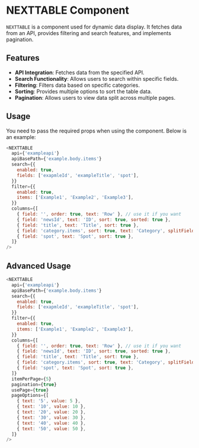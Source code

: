 # NEXTTABLE Component

`NEXTTABLE` is a component used for dynamic data display. It fetches data from an API, provides filtering and search features, and implements pagination.

## Features

- **API Integration**: Fetches data from the specified API.
- **Search Functionality**: Allows users to search within specific fields.
- **Filtering**: Filters data based on specific categories.
- **Sorting**: Provides multiple options to sort the table data.
- **Pagination**: Allows users to view data split across multiple pages.

## Usage

You need to pass the required props when using the component. Below is an example:

```js  
<NEXTTABLE
  api={'exampleapi'}
  apiBasePath={'example.body.items'}
  search={{
    enabled: true,
    fields: ['exapmleId', 'exampleTitle', 'spot'],
  }}
  filter={{
    enabled: true,
    items: ['Example1', 'Example2', 'Example3'],
  }}
  columns={[
    { field: '', order: true, text: 'Row' }, // use it if you want
    { field: 'newsId', text: 'ID', sort: true, sorted: true },
    { field: 'title', text: 'Title', sort: true },
    { field: 'category.items', sort: true, text: 'Category', splitField: 'name', splitBy: '/' },
    { field: 'spot', text: 'Spot', sort: true },
  ]}
/>
```

## Advanced Usage

```js
<NEXTTABLE
  api={'exampleapi'}
  apiBasePath={'example.body.items'}
  search={{
    enabled: true,
    fields: ['exapmleId', 'exampleTitle', 'spot'],
  }}
  filter={{
    enabled: true,
    items: ['Example1', 'Example2', 'Example3'],
  }}
  columns={[
    { field: '', order: true, text: 'Row' }, // use it if you want
    { field: 'newsId', text: 'ID', sort: true, sorted: true },
    { field: 'title', text: 'Title', sort: true },
    { field: 'category.items', sort: true, text: 'Category', splitField: 'name', splitBy: '/' },
    { field: 'spot', text: 'Spot', sort: true },
  ]}
  itemPerPage={5}
  pagination={true}
  usePage={true}
  pageOptions={[
    { text: '5', value: 5 },
    { text: '10', value: 10 },
    { text: '20', value: 20 },
    { text: '30', value: 30 },
    { text: '40', value: 40 },
    { text: '50', value: 50 },
  ]}
/>
